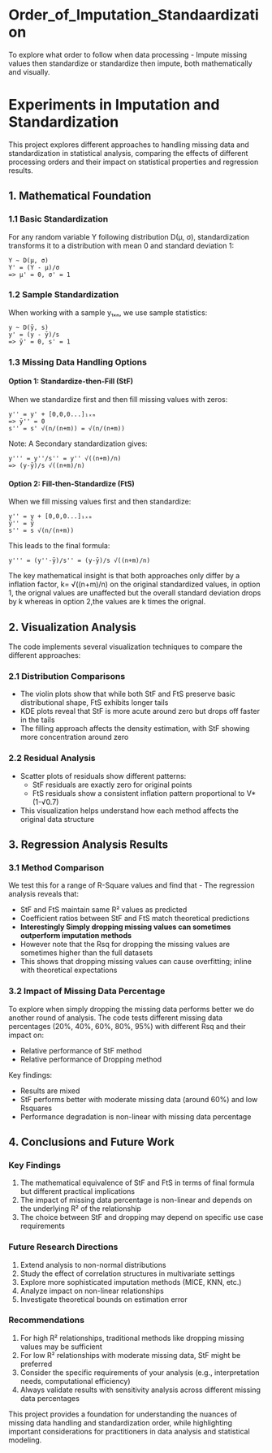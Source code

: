 # Order_of_Imputation_Standaardization
To explore what order to follow when data processing - Impute missing values then standardize or standardize then impute, both mathematically and visually.

# Experiments in Imputation and Standardization

This project explores different approaches to handling missing data and standardization in statistical analysis, comparing the effects of different processing orders and their impact on statistical properties and regression results.

## 1. Mathematical Foundation

### 1.1 Basic Standardization
For any random variable Y following distribution D(μ, σ), standardization transforms it to a distribution with mean 0 and standard deviation 1:

```
Y ~ D(μ, σ)
Y' = (Y - μ)/σ
=> μ' = 0, σ' = 1
```

### 1.2 Sample Standardization
When working with a sample y₁ₓₙ, we use sample statistics:
```
y ~ D(ȳ, s)
y' = (y - ȳ)/s
=> ȳ' = 0, s' = 1
```

### 1.3 Missing Data Handling Options

#### Option 1: Standardize-then-Fill (StF)
When we standardize first and then fill missing values with zeros:
```
y'' = y' + [0,0,0...]₁ₓₘ
=> ȳ'' = 0
s'' = s' √(n/(n+m)) = √(n/(n+m))
```

Note: A Secondary standardization gives:
```
y''' = y''/s'' = y'' √((n+m)/n)
=> (y-ȳ)/s √((n+m)/n)
```

#### Option 2: Fill-then-Standardize (FtS)
When we fill missing values first and then standardize:
```
y'' = y + [0,0,0...]₁ₓₘ
ȳ'' = ȳ
s'' = s √(n/(n+m))
```

This leads to the final formula:
```
y''' = (y''-ȳ)/s'' = (y-ȳ)/s √((n+m)/n)
```

The key mathematical insight is that both approaches only differ by a inflation factor, k= √((n+m)/n) on the original standardized values, in option 1, the orignal values are unaffected but the overall standard deviation drops by k whereas in option 2,the values are k times the orignal.

## 2. Visualization Analysis

The code implements several visualization techniques to compare the different approaches:

### 2.1 Distribution Comparisons
- The violin plots show that while both StF and FtS preserve basic distributional shape, FtS exhibits longer tails
- KDE plots reveal that StF is more acute around zero but drops off faster in the tails
- The filling approach affects the density estimation, with StF showing more concentration around zero

### 2.2 Residual Analysis
- Scatter plots of residuals show different patterns:
  - StF residuals are exactly zero for original points
  - FtS residuals show a consistent inflation pattern proportional to V*(1-√0.7)
- This visualization helps understand how each method affects the original data structure

## 3. Regression Analysis Results

### 3.1 Method Comparison

We test this for a range of R-Square values and find that - 
The regression analysis reveals that:
- StF and FtS maintain same R² values as predicted
- Coefficient ratios between StF and FtS match theoretical predictions
- **Interestingly Simply dropping missing values can sometimes outperform imputation methods**
- However note that the Rsq for dropping the missing values are sometimes higher than the full datasets
- This shows that dropping missing values can cause overfitting; inline with theoretical expectations

### 3.2 Impact of Missing Data Percentage
To explore when simply dropping the missing data performs better we do another round of analysis.
The code tests different missing data percentages (20%, 40%, 60%, 80%, 95%) with different Rsq and their impact on:
- Relative performance of StF method
- Relative performance of Dropping method

Key findings:
   - Results are mixed
   - StF performs better with moderate missing data (around 60%) and low Rsquares
   - Performance degradation is non-linear with missing data percentage

## 4. Conclusions and Future Work

### Key Findings
1. The mathematical equivalence of StF and FtS in terms of final formula but different practical implications
2. The impact of missing data percentage is non-linear and depends on the underlying R² of the relationship
3. The choice between StF and dropping may depend on specific use case requirements

### Future Research Directions
1. Extend analysis to non-normal distributions
3. Study the effect of correlation structures in multivariate settings
4. Explore more sophisticated imputation methods (MICE, KNN, etc.)
5. Analyze impact on non-linear relationships
6. Investigate theoretical bounds on estimation error

### Recommendations
1. For high R² relationships, traditional methods like dropping missing values may be sufficient
2. For low R² relationships with moderate missing data, StF might be preferred
3. Consider the specific requirements of your analysis (e.g., interpretation needs, computational efficiency)
4. Always validate results with sensitivity analysis across different missing data percentages

This project provides a foundation for understanding the nuances of missing data handling and standardization order, while highlighting important considerations for practitioners in data analysis and statistical modeling.
